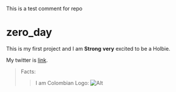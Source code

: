This is a test comment for repo
# zero_day
This is my first project and I am **Strong** __very__ excited 
to be a Holbie.

My twitter is [link](https://twitter.com/Serbio17).

> Facts:
> >I am Colombian Logo: ![Alt](https://thumbs.dreamstime.com/t/colombia-flag-5085869.jpg)
